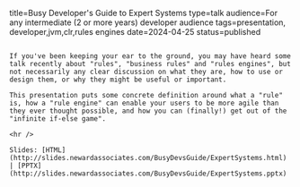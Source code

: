 title=Busy Developer's Guide to Expert Systems
type=talk
audience=For any intermediate (2 or more years) developer audience
tags=presentation, developer,jvm,clr,rules engines
date=2024-04-25
status=published
~~~~~~

If you've been keeping your ear to the ground, you may have heard some talk recently about "rules", "business rules" and "rules engines", but not necessarily any clear discussion on what they are, how to use or design them, or why they might be useful or important.

This presentation puts some concrete definition around what a "rule" is, how a "rule engine" can enable your users to be more agile than they ever thought possible, and how you can (finally!) get out of the "infinite if-else game".
    
<hr />

Slides: [HTML](http://slides.newardassociates.com/BusyDevsGuide/ExpertSystems.html) | [PPTX](http://slides.newardassociates.com/BusyDevsGuide/ExpertSystems.pptx)
